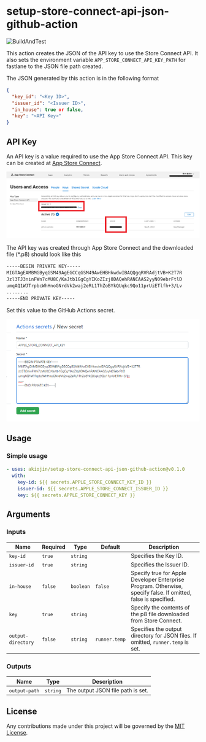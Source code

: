 # setup-store-connect-api-json-github-action

![BuildAndTest](https://github.com/akiojin/setup-store-connect-api-json-github-action/actions/workflows/BuildAndTest.yml/badge.svg)

This action creates the JSON of the API key to use the Store Connect API.
It also sets the environment variable `APP_STORE_CONNECT_API_KEY_PATH` for fastlane to the JSON file path created.

The JSON generated by this action is in the following format

```JSON
{
  "key_id": "<Key ID>",
  "issuer_id": "<Issuer ID>",
  "in_house": true or false,
  "key": "<API Key>"
}
```

## API Key

An API key is a value required to use the App Store Connect API.
This key can be created at [App Store Connect](https://appstoreconnect.apple.com/access/api).

![API Key](API_Key.png)

The API key was created through App Store Connect and the downloaded file (*.p8) should look like this

```txt
-----BEGIN PRIVATE KEY-----
MIGTAgEAMBMGByqGSM49AgEGCCqGSM49AwEHBHkwdwIBAQQgqRVRAdjtVB+K2T7R
Jzl3TJ3ninFWn7cMU8C/KaJtb1GgCgYIKoZIzj0DAQehRANCAAS2yyN09ebrFtlD
umqAQ1WJTrpbcWhHnoGNrdVk2waj2eRL1ThZoBYkQUqkc9Qo11prUiETlfh+3/Lv
........
-----END PRIVATE KEY-----
```

Set this value to the GitHub Actions secret.

![Secrets](Secrets.png)

## Usage

### Simple usage

```yml
- uses: akiojin/setup-store-connect-api-json-github-action@v0.1.0
  with:
    key-id: ${{ secrets.APPLE_STORE_CONNECT_KEY_ID }}
    issuer-id: ${{ secrets.APPLE_STORE_CONNECT_ISSUER_ID }}
    key: ${{ secrets.APPLE_STORE_CONNECT_KEY }}
```

## Arguments

### Inputs

| Name               | Required | Type      | Default       | Description                                                                                                    |
| ------------------ | -------- | --------- | ------------- | -------------------------------------------------------------------------------------------------------------- |
| `key-id`           | `true`   | `string`  |               | Specifies the Key ID.                                                                                          |
| `issuer-id`        | `true`   | `string`  |               | Specifies the Issuer ID.                                                                                        |
| `in-house`         | `false`  | `boolean` | `false`       | Specify true for Apple Developer Enterprise Program. Otherwise, specify false. If omitted, false is specified. |
| `key`              | `true`   | `string`  |               | Specify the contents of the p8 file downloaded from Store Connect.                                             |
| `output-directory` | `false`  | `string`  | `runner.temp` | Specifies the output directory for JSON files. If omitted, `runner.temp` is set.                               |

### Outputs

| Name          | Type     | Description                       |
| ------------- | -------- | --------------------------------- |
| `output-path` | `string` | The output JSON file path is set. |

## License

Any contributions made under this project will be governed by the [MIT License](https://github.com/akiojin/setup-store-connect-api-json-github-action/blob/main/LICENSE).
